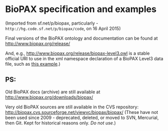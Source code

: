 # BioPAX specification and examples
(Imported from sf.net/p/biopax, particularly - `http://hg.code.sf.net/p/biopax/code`, on 16 April 2015)

Final versions of the BioPAX ontology and documentation can be found at http://www.biopax.org/release/

And, e.g., http://www.biopax.org/release/biopax-level3.owl is a stable official URI 
to use in the xml namespace declaration of a BioPAX Level3 data file, 
such as [this example](https://github.com/BioPAX/specification/blob/master/Level3/examples/biopax3-short-metabolic-pathway.owl#L4).)

## PS: 

Old BioPAX docs (archive) are still available at http://www.biopax.org/downloads/biopax/

Very old BioPAX sources are still available in the CVS repository: http://biopax.cvs.sourceforge.net/viewvc/biopax/biopax/ 
(These have not been used since 2009 - deprecated, deleted, or moved to SVN, Mercurial, then Git. Kept for historical reasons only. _Do not use_.)

